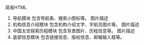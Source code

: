 简易HTML
1. 导航模块
包含导航条、搜索小图标等。
图片描述
2. 机构信息介绍模块
包含机构介绍文字、宇航员图片等。
图片描述
3. 中国太空探索历程模块
包含背景图片、历程信息等。
图片描述
4. 底部信息模块
包含链接信息、版权信息、邮箱输入框等。
